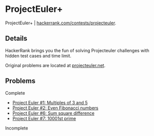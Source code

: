 # ProjectEuler+
ProjectEuler+ | [hackerrank.com/contests/projecteuler](https://www.hackerrank.com/contests/projecteuler).

## Details
HackerRank brings you the fun of solving Projecteuler challenges with hidden test cases and time limit.

Original problems are located at [projecteuler.net](https://projecteuler.net/).

## Problems
Complete
- [Project Euler #1: Multiples of 3 and 5](https://www.hackerrank.com/contests/projecteuler/challenges/euler001/problem)
- [Project Euler #2: Even Fibonacci numbers](https://www.hackerrank.com/contests/projecteuler/challenges/euler002/problem)
- [Project Euler #6: Sum square difference](https://www.hackerrank.com/contests/projecteuler/challenges/euler006/problem)
- [Project Euler #7: 10001st prime](https://www.hackerrank.com/contests/projecteuler/challenges/euler007/problem)

Incomplete

